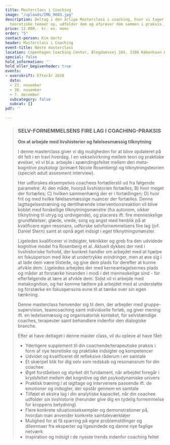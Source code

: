 ```yaml
---
title: Masterclass i Coaching
image: "/uploads/IMG_9683.jpg"
description: Deltag i den årlige Masterclass i coaching, hvor vi tager forskellige
  teoretiske temaer op, udfolder dem og afprøver dem sammen i praksis.
price: 12.000,- kr. ex. moms
order: "5"
contact-person: Kim Gørtz
header: Masterclass i Coaching
event-title: Næste masterclass
location: Copenhagen Coaching Center, Blegdamsvej 104, 2100 København Ø.
special: false
hold_information: ''
hold_eller_begivenheder: true
events:
- overskrift: Efterår 2020
  dato:
  - 23. november
  - 30. november
  - 7. december
  subcategory: false
  subcat: []
pdf: ''

---
```

> ### SELV-FORNEMMELSENS FIRE LAG I COACHING-PRAKSIS
>
> **Om at arbejde med livshistorier og følelsesmæssig tilknytning**
>
> I denne masterclass giver vi dig muligheden for at blive opdateret på dit felt i en travl hverdag. I en vekselvirkning mellem teori og praktiske øvelser, vil vi bl.a. arbejde i spændingsfeltet mellem den meta-kognitive psykologi (primært Nicole Rosenberg) og tilknytningsteorien (specielt adult assesment interview).
>
> Her udforskes eksempelvis coachees fortællerstil ud fra følgende parametre: A) den måde, hvorpå livshistorien fortælles; B) hvor meget der fortælles; C) hvilken sammenhæng der er i fortællingen; D) hvor frit og med hvilke følelsesmæssige nuancer der fortælles. Denne iagttagelsestræning og dertilhørende interventionsreaktion vil blive koblet med forskellige tilknytningsmønstre (fra autonom, sikker tilknytning til utryg og undvigende), og placeres ift. fire menneskelige grundfølelser; glæde, vrede, sorg og angst med henblik på at kvalificere egen resonans, udforske selvfornemmelsens fire lag (jvf. Daniel Stern) samt at opnå øget indsigt i eget tilknytningsmønster.
>
> Ligeledes kvalificerer vi indsigter, teknikker og greb fra den udvidede kognitive model fra Rosenberg et al. Aktuelt dykkes der ned i livshistoriske forhold, der konkret handler om arbejdet med at hjælpe en fokusperson med ikke at undertrykke erindringer, men at øve sig i at lade dem være tilstede, og give dem plads for derefter at kunne afvikle dem. Ligeledes arbejdes der med kerneantagelsernes plads og måder at forstærke hinanden i modi i det menneskelige sind - for efterfølgende at lære at afvikle dem. Sidst vil vi arbejde med metakognition, og her komme tættere på arbejdet med at understøtte og forstærke en fokuspersons evne til at tænke over sin egen tænkning.
>
> Denne masterclass henvender sig til dem, der arbejder med gruppe-supervision, teamcoaching samt individuelle forløb, og giver mening ift. en ledelsemæssig og organisatorisk kontekst, for selvstændige coaches, terapeuter samt behandlere indenfor den dialogiske branche.
>
> Efter at have deltaget i denne master class, vil du opleve at have fået:
>
> * Yderligere supplement til din coachende/terapeutiske praksis i form af nye teoretiske og praktiske indsigter og kompetencer
> * Udvidet og kvalificeret dit refleksive råderum i en samtale
> * Et skærpet blik for dig selv som redskab og resonansrum for din coachee
> * Øget forståelsen og styrket dit fundament, når arbejdet foregår i krydsfeltet mellem det kognitive og det psykodynamiske univers
> * Praktisk træning i at iagttage og intervenere passende ift. de emotioner og indsigter, der opstår gennem en samtale
> * Tilføjet et ekstra lag i din analytiske kapacitet, når din coachee udfolder sin livshistorie (herunder give dig en tydelig fornemmelse for kroppens betydning)
> * Flere konkrete situationseksempler og demonstrationer på, hvordan man anvender konkrete samtaleværktøjer
> * Mulighed for at få sparring på egne problemstillinger og dilemmaer fra eksperter og ligesindede og danne nye faglige netværk
> * Inspiration og indsigt i de nyeste trends indenfor coaching feltet